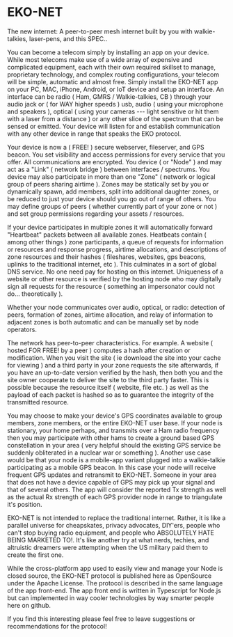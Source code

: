 # EKO-NET
The new internet: A peer-to-peer mesh internet built by you with walkie-talkies, laser-pens, and this SPEC.. 

You can become a telecom simply by installing an app on your device. While most telecoms make use of a wide array of expensive and complicated equipment, each with their own required skillset to manage, proprietary technology, and complex routing configurations, your telecom will be simple, automatic and almost free. Simply install the EKO-NET app on your PC, MAC, iPhone, Android, or IoT device and setup an interface. An interface can be radio ( Ham, GMRS / Walkie-talkies, CB ) through your audio jack or ( for WAY higher speeds ) usb, audio ( using your microphone and speakers ), optical ( using your cameras --- light sensitive or hit them with a laser from a distance ) or any other slice of the spectrum that can be sensed or emitted. Your device will listen for and establish communication with any other device in range that speaks the EKO protocol.

Your device is now a ( FREE! ) secure webserver, fileserver, and GPS beacon. You set visibility and access permissions for every service that you offer. All communications are encrypted. You device ( or "Node" ) and may act as a "Link" ( network bridge ) between interfaces / spectrums. You device may also participate in more than one "Zone" ( network or logical group of peers sharing airtime ). Zones may be statically set by you or dynamically spawn, add members, split into additional daughter zones, or be reduced to just your device should you go out of range of others. You may define groups of peers ( whether currently part of your zone or not ) and set group permissions regarding your assets / resources. 

If your device participates in multiple zones it will automatically forward "Heartbeat" packets between all available zones. Heatbeats contain ( among other things ) zone participants, a queue of requests for information or resources and response progress, airtime allocations, and descriptions of zone resources and their hashes ( fileshares, websites, gps beacons, uplinks to the traditional internet, etc ). This culminates in a sort of global DNS service. No one need pay for hosting on this internet. Uniqueness of a website or other resource is verified by the hosting node who may digitally sign all requests for the resource ( something an impersonator could not do... theoretically ).

Whether your node communicates over audio, optical, or radio: detection of peers, formation of zones, airtime allocation, and relay of information to adjacent zones is both automatic and can be manually set by node operators.

The network has peer-to-peer characteristics. For example. A website ( hosted FOR FREE! by a peer ) computes a hash after creation or modification. When you visit the site ( ie download the site into your cache for viewing ) and a third party in your zone requests the site afterwards, if you have an up-to-date version verified by the hash, then both you and the site owner cooperate to deliver the site to the third party faster. This is possible because the resource itself ( website, file etc. ) as well as the payload of each packet is hashed so as to guarantee the integrity of the transmitted resource. 

You may choose to make your device's GPS coordinates available to group members, zone members, or the entire EKO-NET user base. If your node is stationary, your home perhaps, and transmits over a Ham radio frequency then you may participate with other hams to create a ground based GPS constellation in your area ( very helpful should the existing GPS service be suddenly obliterated in a nuclear war or something ). Another use case would be that your node is a mobile-app variant plugged into a walkie-talkie participating as a mobile GPS beacon. In this case your node will receive frequent GPS updates and retransmit to EKO-NET. Someone in your area that does not have a device capable of GPS may pick up your signal and that of several others. The app will consider the reported Tx strength as well as the actual Rx strength of each GPS provider node in range to triangulate it's position.

EKO-NET is not intended to replace the traditional internet. Rather, it is like a parallel universe for cheapskates, privacy advocates, DIY'ers, people who can't stop buying radio equipment, and people who ABSOLUTELY HATE BEING MARKETED TO!. It's like another try at what nerds, techies, and altruistic dreamers were attempting when the US military paid them to create the first one.

While the cross-platform app used to easily view and manage your Node is closed source, the EKO-NET protocol is published here as OpenSource under the Apache License. The protocol is described in the same language of the app front-end. The app front end is written in Typescript for Node.js but can implemented in way cooler technologies by way smarter people here on github.

If you find this interesting please feel free to leave suggestions or recommendations for the protocol!
